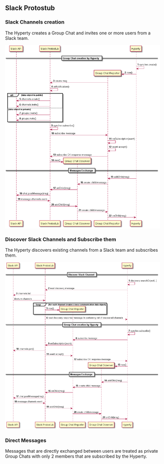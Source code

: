 ## Slack Protostub

### Slack Channels creation

The Hyperty creates a Group Chat and invites one or more users from a Slack team.

![slack channel creation](create-slack-channel.png)

### Discover Slack Channels and Subscribe them

The Hyperty discovers existing channels from a Slack team and subscribes them.


![slack channel subscription](subscribe-slack-channel.png)

### Direct Messages

Messages that are directly exchanged between users are treated as private Group Chats with only 2 members that are subscribed by the Hyperty.
